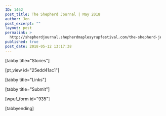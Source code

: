 ```yaml
---
ID: 1462
post_title: The Shepherd Journal | May 2018
author: Jon
post_excerpt: ""
layout: post
permalink: >
  http://shepherdjournal.shepherdmaplesyrupfestival.com/the-shepherd-journal-may-2018
published: true
post_date: 2018-05-12 13:17:38
---
```

[tabby title="Stories"]

[pt_view id="25edd41ac1"]

[tabby title="Links"]

[tabby title="Submit"]

[wpuf_form id="935"]

[tabbyending]